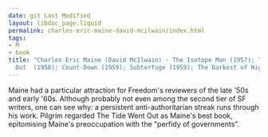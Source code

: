 ```yaml
---
date: git Last Modified
layout: libdoc_page.liquid
permalink: charles-eric-maine-david-mcilwain/index.html
tags:
- M
- book
title: "Charles Eric Maine (David McIlwain) - The Isotope Man (1957); The Tide Went
  Out  (1958); Count-Down (1959); Subterfuge (1959); The Darkest of Nights"
---
```


Maine had a particular attraction for Freedom's reviewers of the late '50s and early '60s. Although probably not even among the second tier of SF writers, one can see why: a persistent anti-authoritarian streak runs through his work.  Pilgrim regarded The Tide Went Out as Maine's best book, epitomising  Maine's preoccupation with the "perfidy of governments".